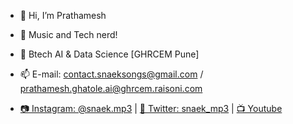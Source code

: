 - 👋 Hi, I’m Prathamesh

- 👀 Music and Tech nerd!

- 🌱 Btech AI & Data Science [GHRCEM Pune]

- 📫 E-mail:  contact.snaeksongs@gmail.com  /  prathamesh.ghatole.ai@ghrcem.raisoni.com
- [📷 Instagram: @snaek.mp3](https://www.instagram.com/snaek.mp3/) | [🐤 Twitter: snaek_mp3](https://twitter.com/SNAEK_mp3) | [📺 Youtube](https://www.youtube.com/channel/UCrNkYdeO7huVl0_J_KkcOwQ)
